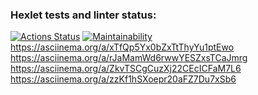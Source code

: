 ### Hexlet tests and linter status:
[![Actions Status](https://github.com/Rolex55/frontend-project-44/actions/workflows/hexlet-check.yml/badge.svg)](https://github.com/Rolex55/frontend-project-44/actions)
[![Maintainability](https://api.codeclimate.com/v1/badges/8f45745eab62abc5d7a7/maintainability)](https://codeclimate.com/github/Rolex55/frontend-project-44/maintainability)
https://asciinema.org/a/xTfQp5Yx0bZxTtThyYu1ptEwo
https://asciinema.org/a/rJaMamWd6rwwYESZxsTCaJmrg
https://asciinema.org/a/ZkvTSCgCuzXj22CEcICFaM7L6
https://asciinema.org/a/zzKf1hSXoepr20aFZ7Du7xSb6
